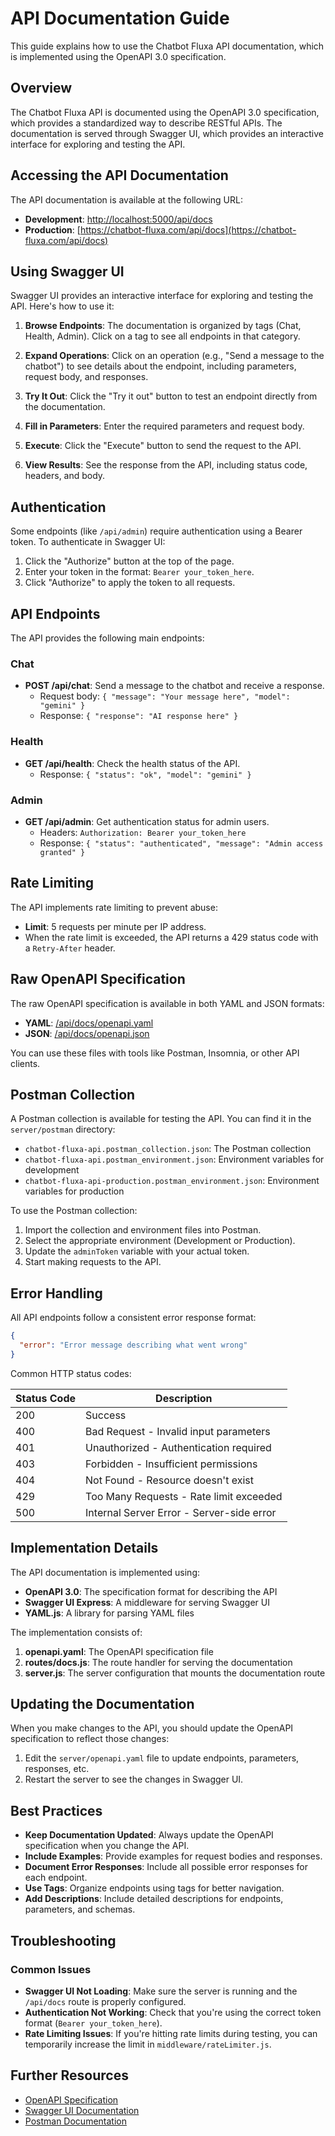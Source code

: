 # API Documentation Guide

This guide explains how to use the Chatbot Fluxa API documentation, which is implemented using the OpenAPI 3.0 specification.

## Overview

The Chatbot Fluxa API is documented using the OpenAPI 3.0 specification, which provides a standardized way to describe RESTful APIs. The documentation is served through Swagger UI, which provides an interactive interface for exploring and testing the API.

## Accessing the API Documentation

The API documentation is available at the following URL:

- **Development**: [http://localhost:5000/api/docs](http://localhost:5000/api/docs)
- **Production**: [https://chatbot-fluxa.com/api/docs](https://chatbot-fluxa.com/api/docs)

## Using Swagger UI

Swagger UI provides an interactive interface for exploring and testing the API. Here's how to use it:

1. **Browse Endpoints**: The documentation is organized by tags (Chat, Health, Admin). Click on a tag to see all endpoints in that category.

2. **Expand Operations**: Click on an operation (e.g., "Send a message to the chatbot") to see details about the endpoint, including parameters, request body, and responses.

3. **Try It Out**: Click the "Try it out" button to test an endpoint directly from the documentation.

4. **Fill in Parameters**: Enter the required parameters and request body.

5. **Execute**: Click the "Execute" button to send the request to the API.

6. **View Results**: See the response from the API, including status code, headers, and body.

## Authentication

Some endpoints (like `/api/admin`) require authentication using a Bearer token. To authenticate in Swagger UI:

1. Click the "Authorize" button at the top of the page.
2. Enter your token in the format: `Bearer your_token_here`.
3. Click "Authorize" to apply the token to all requests.

## API Endpoints

The API provides the following main endpoints:

### Chat

- **POST /api/chat**: Send a message to the chatbot and receive a response.
  - Request body: `{ "message": "Your message here", "model": "gemini" }`
  - Response: `{ "response": "AI response here" }`

### Health

- **GET /api/health**: Check the health status of the API.
  - Response: `{ "status": "ok", "model": "gemini" }`

### Admin

- **GET /api/admin**: Get authentication status for admin users.
  - Headers: `Authorization: Bearer your_token_here`
  - Response: `{ "status": "authenticated", "message": "Admin access granted" }`

## Rate Limiting

The API implements rate limiting to prevent abuse:

- **Limit**: 5 requests per minute per IP address.
- When the rate limit is exceeded, the API returns a 429 status code with a `Retry-After` header.

## Raw OpenAPI Specification

The raw OpenAPI specification is available in both YAML and JSON formats:

- **YAML**: [/api/docs/openapi.yaml](/api/docs/openapi.yaml)
- **JSON**: [/api/docs/openapi.json](/api/docs/openapi.json)

You can use these files with tools like Postman, Insomnia, or other API clients.

## Postman Collection

A Postman collection is available for testing the API. You can find it in the `server/postman` directory:

- `chatbot-fluxa-api.postman_collection.json`: The Postman collection
- `chatbot-fluxa-api.postman_environment.json`: Environment variables for development
- `chatbot-fluxa-api-production.postman_environment.json`: Environment variables for production

To use the Postman collection:

1. Import the collection and environment files into Postman.
2. Select the appropriate environment (Development or Production).
3. Update the `adminToken` variable with your actual token.
4. Start making requests to the API.

## Error Handling

All API endpoints follow a consistent error response format:

```json
{
  "error": "Error message describing what went wrong"
}
```

Common HTTP status codes:

| Status Code | Description |
|-------------|-------------|
| 200 | Success |
| 400 | Bad Request - Invalid input parameters |
| 401 | Unauthorized - Authentication required |
| 403 | Forbidden - Insufficient permissions |
| 404 | Not Found - Resource doesn't exist |
| 429 | Too Many Requests - Rate limit exceeded |
| 500 | Internal Server Error - Server-side error |

## Implementation Details

The API documentation is implemented using:

- **OpenAPI 3.0**: The specification format for describing the API
- **Swagger UI Express**: A middleware for serving Swagger UI
- **YAML.js**: A library for parsing YAML files

The implementation consists of:

1. **openapi.yaml**: The OpenAPI specification file
2. **routes/docs.js**: The route handler for serving the documentation
3. **server.js**: The server configuration that mounts the documentation route

## Updating the Documentation

When you make changes to the API, you should update the OpenAPI specification to reflect those changes:

1. Edit the `server/openapi.yaml` file to update endpoints, parameters, responses, etc.
2. Restart the server to see the changes in Swagger UI.

## Best Practices

- **Keep Documentation Updated**: Always update the OpenAPI specification when you change the API.
- **Include Examples**: Provide examples for request bodies and responses.
- **Document Error Responses**: Include all possible error responses for each endpoint.
- **Use Tags**: Organize endpoints using tags for better navigation.
- **Add Descriptions**: Include detailed descriptions for endpoints, parameters, and schemas.

## Troubleshooting

### Common Issues

- **Swagger UI Not Loading**: Make sure the server is running and the `/api/docs` route is properly configured.
- **Authentication Not Working**: Check that you're using the correct token format (`Bearer your_token_here`).
- **Rate Limiting Issues**: If you're hitting rate limits during testing, you can temporarily increase the limit in `middleware/rateLimiter.js`.

## Further Resources

- [OpenAPI Specification](https://spec.openapis.org/oas/v3.0.0)
- [Swagger UI Documentation](https://swagger.io/tools/swagger-ui/)
- [Postman Documentation](https://learning.postman.com/docs/getting-started/introduction/)
